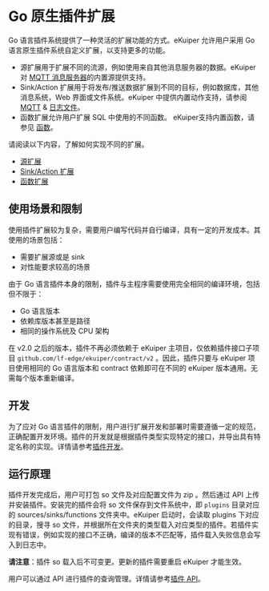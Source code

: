 # Go 原生插件扩展

Go 语言插件系统提供了一种灵活的扩展功能的方式。eKuiper 允许用户采用 Go 语言原生插件系统自定义扩展，以支持更多的功能。

- 源扩展用于扩展不同的流源，例如使用来自其他消息服务器的数据。eKuiper 对 [MQTT 消息服务器](../../guide/sources/builtin/mqtt.md)的内置源提供支持。
- Sink/Action 扩展用于将发布/推送数据扩展到不同的目标，例如数据库，其他消息系统，Web 界面或文件系统。eKuiper
  中提供内置动作支持，请参阅 [MQTT](../../guide/sinks/builtin/mqtt.md)  & [日志文件](../../guide/sinks/builtin/log.md)。
- 函数扩展允许用户扩展 SQL 中使用的不同函数。 eKuiper支持内置函数，请参见 [函数](../../sqls/functions/overview.md)。

请阅读以下内容，了解如何实现不同的扩展。

- [源扩展](develop/source.md)
- [Sink/Action 扩展](develop/sink.md)
- [函数扩展](develop/function.md)

## 使用场景和限制

使用插件扩展较为复杂，需要用户编写代码并自行编译，具有一定的开发成本。其使用的场景包括：

- 需要扩展源或是 sink
- 对性能要求较高的场景

由于 Go 语言插件本身的限制，插件与主程序需要使用完全相同的编译环境，包括但不限于：

- Go 语言版本
- 依赖库版本甚至是路径
- 相同的操作系统及 CPU 架构

在 v2.0 之后的版本，插件不再必须依赖于 eKuiper 主项目，仅依赖插件接口子项目 `github.com/lf-edge/ekuiper/contract/v2`
。因此，插件只要与 eKuiper 项目使用相同的 Go 语言版本和 contract 依赖即可在不同的 eKuiper 版本通用。无需每个版本重新编译。

## 开发

为了应对 Go
语言插件的限制，用户进行扩展开发和部署时需要遵循一定的规范，正确配置开发环境。插件的开发就是根据插件类型实现特定的接口，并导出具有特定名称的实现。详情请参考[插件开发](./develop/overview.md)。

## 运行原理

插件开发完成后，用户可打包 so 文件及对应配置文件为 zip 。然后通过 API 上传并安装插件。安装完的插件会将 so
文件保存到文件系统中，即 `plugins` 目录对应的 sources/sinks/functions 文件夹中。eKuiper 启动时，会读取 plugins 下对应的目录，搜寻
so 文件，并根据所在文件夹的类型载入对应类型的插件。若插件实现有错误，例如实现的接口不正确，编译的版本不匹配等，插件载入失败信息会写入到日志中。

**请注意**：插件 so 载入后不可变更。更新的插件需要重启 eKuiper 才能生效。

用户可以通过 API 进行插件的查询管理。详情请参考[插件 API](../../api/restapi/plugins.md)。
